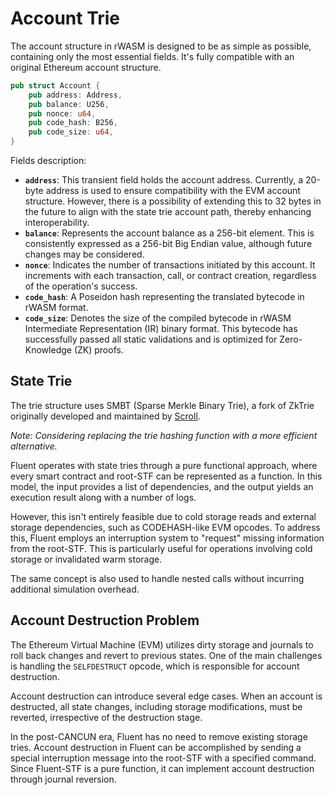 # Account Trie

The account structure in rWASM is designed to be as simple as possible, containing only the most essential fields.
It's fully compatible with an original Ethereum account structure.

```rust
pub struct Account {
    pub address: Address,
    pub balance: U256,
    pub nonce: u64,
    pub code_hash: B256,
    pub code_size: u64,
}
```

Fields description:
- **`address`**: This transient field holds the account address. Currently, a 20-byte address is used to ensure compatibility with the EVM account structure. However, there is a possibility of extending this to 32 bytes in the future to align with the state trie account path, thereby enhancing interoperability.
- **`balance`**: Represents the account balance as a 256-bit element. This is consistently expressed as a 256-bit Big Endian value, although future changes may be considered.
- **`nonce`**: Indicates the number of transactions initiated by this account. It increments with each transaction, call, or contract creation, regardless of the operation's success.
- **`code_hash`**: A Poseidon hash representing the translated bytecode in rWASM format.
- **`code_size`**: Denotes the size of the compiled bytecode in rWASM Intermediate Representation (IR) binary format. This bytecode has successfully passed all static validations and is optimized for Zero-Knowledge (ZK) proofs.

## State Trie

The trie structure uses SMBT (Sparse Merkle Binary Trie),
a fork of ZkTrie originally developed
and maintained by [Scroll](https://docs.scroll.io/en/technology/sequencer/zktrie/).

*Note: Considering replacing the trie hashing function with a more efficient alternative.*

Fluent operates with state tries through a pure functional approach,
where every smart contract and root-STF can be represented as a function.
In this model, the input provides a list of dependencies,
and the output yields an execution result along with a number of logs.

However, this isn't entirely feasible due to cold storage reads and external storage dependencies,
such as CODEHASH-like EVM opcodes.
To address this, Fluent employs an interruption system to "request" missing information from the root-STF.
This is particularly useful for operations involving cold storage or invalidated warm storage.

The same concept is also used to handle nested calls without incurring additional simulation overhead.

## Account Destruction Problem

The Ethereum Virtual Machine (EVM)
utilizes dirty storage and journals to roll back changes and revert to previous states.
One of the main challenges is handling the `SELFDESTRUCT` opcode, which is responsible for account destruction.

Account destruction can introduce several edge cases.
When an account is destructed, all state changes, including storage modifications,
must be reverted, irrespective of the destruction stage.

In the post-CANCUN era, Fluent has no need to remove existing storage tries.
Account destruction in Fluent can be accomplished
by sending a special interruption message into the root-STF with a specified command.
Since Fluent-STF is a pure function, it can implement account destruction through journal reversion.  
